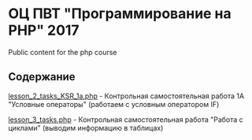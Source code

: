 # ОЦ ПВТ "Программирование на PHP" 2017
Public content for the php course

## Содержание
[lesson_2_tasks_KSR_1a.php](https://github.com/MroiDev/OC_PWT_php-development/blob/master/lesson_2_tasks_KSR_1a.php) - Контрольная самостоятельная работа 1А "Условные операторы" (работаем с условным оператором IF)

[lesson_3_tasks.php](https://github.com/MroiDev/OC_PWT_php-development/blob/master/lesson_3_tasks.php) - Контрольная самостоятельная работа "Работа с циклами" (выводим информацию в таблицах)
